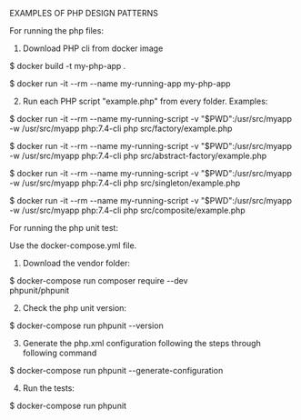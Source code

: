 EXAMPLES OF PHP DESIGN PATTERNS

For running the php files: 

1) Download PHP cli from docker image

$ docker build -t my-php-app .

$ docker run -it --rm --name my-running-app my-php-app

2) Run each PHP script "example.php" from every folder. Examples:

$ docker run -it --rm --name my-running-script -v "$PWD":/usr/src/myapp -w /usr/src/myapp php:7.4-cli php src/factory/example.php

$ docker run -it --rm --name my-running-script -v "$PWD":/usr/src/myapp -w /usr/src/myapp php:7.4-cli php src/abstract-factory/example.php

$ docker run -it --rm --name my-running-script -v "$PWD":/usr/src/myapp -w /usr/src/myapp php:7.4-cli php src/singleton/example.php

$ docker run -it --rm --name my-running-script -v "$PWD":/usr/src/myapp -w /usr/src/myapp php:7.4-cli php src/composite/example.php

For running the php unit test:

Use the docker-compose.yml file. 

1) Download the vendor folder:

$ docker-compose run composer require --dev \
  phpunit/phpunit

2) Check the php unit version:

$ docker-compose run phpunit --version  

3) Generate the php.xml configuration following the steps through following command

$ docker-compose run phpunit --generate-configuration

4) Run the tests:

$ docker-compose run phpunit




